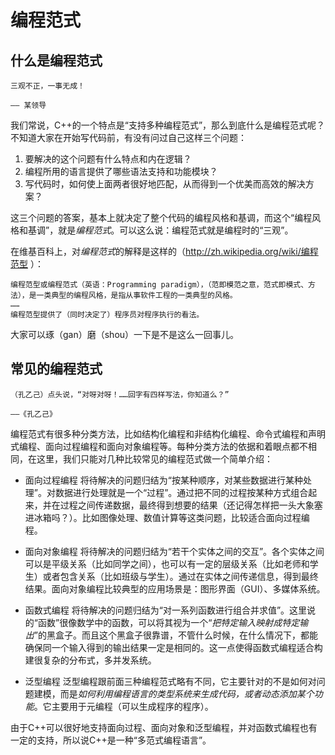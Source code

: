 # 编程范式
## 什么是编程范式
```
三观不正，一事无成！
                                                                        —— 某领导
```

我们常说，C++的一个特点是“支持多种编程范式”，那么到底什么是编程范式呢？不知道大家在开始写代码前，有没有问过自己这样三个问题：

1. 要解决的这个问题有什么特点和内在逻辑？
2. 编程所用的语言提供了哪些语法支持和功能模块？
3. 写代码时，如何使上面两者很好地匹配，从而得到一个优美而高效的解决方案？

这三个问题的答案，基本上就决定了整个代码的编程风格和基调，而这个“编程风格和基调”，就是*编程范式*。可以这么说：编程范式就是编程时的“三观”。

在维基百科上，对*编程范式*的解释是这样的（http://zh.wikipedia.org/wiki/编程范型 ）：
```
编程范型或编程范式（英语：Programming paradigm），（范即模范之意，范式即模式、方法），是一类典型的编程风格，是指从事软件工程的一类典型的风格。
……
编程范型提供了（同时决定了）程序员对程序执行的看法。
```
大家可以琢（gan）磨（shou）一下是不是这么一回事儿。


## 常见的编程范式
```
（孔乙己）点头说，“对呀对呀！……回字有四样写法，你知道么？”
                                                                      ——《孔乙己》
```

编程范式有很多种分类方法，比如结构化编程和非结构化编程、命令式编程和声明式编程、面向过程编程和面向对象编程等。每种分类方法的依据和着眼点都不相同，在这里，我们只能对几种比较常见的编程范式做一个简单介绍：
- 面向过程编程
    将待解决的问题归结为“按某种顺序，对某些数据进行某种处理”。对数据进行处理就是一个“过程”。通过把不同的过程按某种方式组合起来，并在过程之间传递数据，最终得到想要的结果（还记得怎样把一头大象塞进冰箱吗？）。比如图像处理、数值计算等这类问题，比较适合面向过程编程。
    
- 面向对象编程
    将待解决的问题归结为“若干个实体之间的交互”。各个实体之间可以是平级关系（比如同学之间），也可以有一定的层级关系（比如老师和学生）或者包含关系（比如班级与学生）。通过在实体之间传递信息，得到最终结果。面向对象编程比较典型的应用场景是：图形界面（GUI）、多媒体系统。
    
- 函数式编程
    将待解决的问题归结为“对一系列函数进行组合并求值”。这里说的“函数”很像数学中的函数，可以将其视为一个“*把特定输入映射成特定输出*”的黑盒子。而且这个黑盒子很靠谱，不管什么时候，在什么情况下，都能确保同一个输入得到的输出结果一定是相同的。这一点使得函数式编程适合构建很复杂的分布式，多并发系统。
    
- 泛型编程
    泛型编程跟前面三种编程范式略有不同，它主要针对的不是如何对问题建模，而是*如何利用编程语言的类型系统来生成代码，或者动态添加某个功能*。它主要用于元编程（可以生成程序的程序）。

由于C++可以很好地支持面向过程、面向对象和泛型编程，并对函数式编程也有一定的支持，所以说C++是一种“多范式编程语言”。
